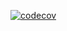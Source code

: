 [![codecov](https://codecov.io/gh/eowfenth/unit-test/branch/master/graph/badge.svg?token=DOSUOGWQAZ)](https://codecov.io/gh/eowfenth/unit-test)
